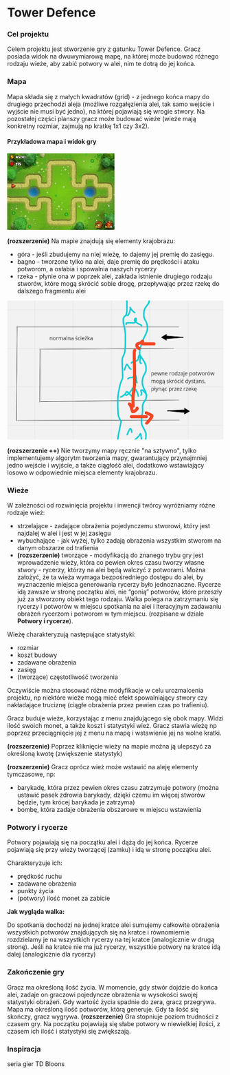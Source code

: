 # Tower Defence

### Cel projektu
Celem projektu jest stworzenie gry z gatunku Tower Defence. 
Gracz posiada widok na dwuwymiarową mapę, na której może 
budować różnego rodzaju wieże, aby zabić potwory w alei, 
nim te dotrą do jej końca.

### Mapa
Mapa składa się z małych kwadratów (grid) - z jednego końca 
mapy do drugiego przechodzi aleja (możliwe rozgałęzienia alei,
tak samo wejście i wyjście nie musi być jedno), na której 
pojawiają się wrogie stwory. Na pozostałej części planszy 
gracz może budować wieże (wieże mają konkretny rozmiar, 
zajmują np kratkę 1x1 czy 3x2).

#### Przykładowa mapa i widok gry
![](tdmap.png)

**(rozszerzenie)** Na mapie znajdują się elementy krajobrazu:
 - góra - jeśli zbudujemy na niej wieżę, to dajemy jej premię 
do zasięgu.
 - bagno - tworzone tylko na alei, daje premię do prędkości 
i ataku potworom, a osłabia i spowalnia naszych rycerzy
 - rzeka - płynie ona w poprzek alei, zakłada istnienie 
drugiego rodzaju stworów, które mogą skrócić sobie drogę, 
przepływając przez rzekę do dalszego fragmentu alei
 
![Przykładowa mapa](map.png)

**(rozszerzenie ++)** Nie tworzymy mapy ręcznie "na sztywno",
tylko implementujemy algorytm tworzenia mapy, gwarantujący 
przynajmniej jedno wejście i wyjście, a także ciągłość alei,
dodatkowo wstawiający losowo w odpowiednie miejsca elementy
krajobrazu.

### Wieże
W zależności od rozwinięcia projektu i inwencji twórcy 
wyróżniamy różne rodzaje wież:
 - strzelające - zadające obrażenia pojedynczemu stworowi, 
który jest najdalej w alei i jest w jej zasięgu
 - wybuchające - jak wyżej, tylko zadają obrażenia wszystkim 
stworom na danym obszarze od trafienia
 - **(rozszerzenie)** tworzące - modyfikacją do znanego 
trybu gry jest wprowadzenie wieży, która co pewien okres
czasu tworzy własne stwory - rycerzy, którzy na alei będą 
walczyć z potworami. Można założyć, że ta wieża wymaga 
bezpośredniego dostępu do alei, by wyznaczenie miejsca 
generowania rycerzy było jednoznaczne. Rycerze idą 
zawsze w stronę początku alei, nie “gonią” potworów, 
które przeszły już za stworzony obiekt tego rodzaju. 
Walka polega na zatrzymaniu się rycerzy i potworów 
w miejscu spotkania na alei i iteracyjnym zadawaniu 
obrażeń rycerzom i potworom w tym miejscu. 
(rozpisane w dziale **Potwory i rycerze**).

Wieżę charakteryzują następujące statystyki:
 - rozmiar
 - koszt budowy
 - zadawane obrażenia
 - zasięg
 - (tworzące) częstotliwość tworzenia

Oczywiście można stosować różne modyfikacje w celu 
urozmaicenia projektu, np niektóre wieże mogą mieć 
efekt spowalniający stwory czy nakładające truciznę 
(ciągłe obrażenia przez pewien czas po trafieniu).

Gracz buduje wieże, korzystając z menu znajdującego 
się obok mapy. Widzi ilość swoich monet, a 
także koszt i statystyki wież. Gracz stawia wieżę np 
poprzez przeciągnięcie jej z menu na mapę i wstawienie 
jej na wolne kratki.

**(rozszerzenie)** Poprzez kliknięcie wieży na mapie można ją 
ulepszyć za określoną kwotę (zwiększenie statystyk)

**(rozszerzenie)** Gracz oprócz wież może wstawić na aleję 
elementy tymczasowe, np:
 - barykadę, która przez pewien okres czasu zatrzymuje 
potwory (można ustawić pasek zdrowia barykady, dzięki
czemu im więcej stworów będzie, tym krócej barykada je 
zatrzyma)
 - bombę, która zadaje obrażenia obszarowe w miejscu wstawienia

### Potwory i rycerze
Potwory pojawiają się na początku alei i dążą do jej końca. 
Rycerze pojawiają się przy wieży tworzącej (zamku) 
i idą w stronę początku alei.

Charakteryzuje ich:
 - prędkość ruchu
 - zadawane obrażenia
 - punkty życia
 - (potwory) ilość monet za zabicie

**Jak wygląda walka:**

Do spotkania dochodzi na jednej kratce alei
sumujemy całkowite obrażenia wszystkich potworów znajdujących
się na kratce i równomiernie rozdzielamy je na wszystkich 
rycerzy na tej kratce (analogicznie w drugą stronę).
Jeśli na kratce nie ma już rycerzy, wszystkie potwory na
kratce idą dalej (analogicznie dla rycerzy)

### Zakończenie gry
Gracz ma określoną ilość życia. W momencie, gdy stwór dojdzie
do końca alei, zadaje on graczowi pojedyncze obrażenia 
w wysokości swojej statystyki obrażeń. Gdy wartość życia 
spadnie do zera, gracz przegrywa.
Mapa ma określoną ilość potworów, którą generuje. Gdy ta 
ilość się skończy, gracz wygrywa.
**(rozszerzenie)** Gra stopniuje poziom trudności z czasem 
gry. Na początku pojawiają się słabe potwory w niewielkiej 
ilości, z czasem ich ilość i statystyki się zwiększają.

### Inspiracja
seria gier TD Bloons
